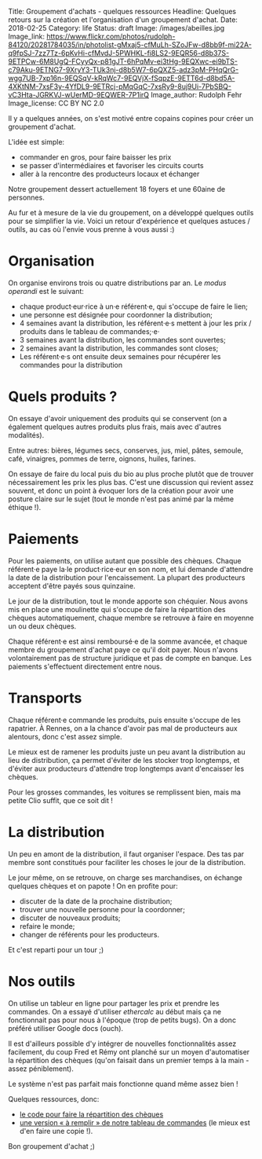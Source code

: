 Title: Groupement d'achats - quelques ressources
Headline: Quelques retours sur la création et l'organisation d'un groupement d'achat.
Date: 2018-02-25
Category: life
Status: draft
Image: /images/abeilles.jpg
Image_link: https://www.flickr.com/photos/rudolph-84120/20281784035/in/photolist-gMxaj5-cfMuLh-SZoJFw-d8bb9f-mi22A-q9fpSJ-7zz7Tz-6pKvHi-cfMvdJ-5PWHKL-fi8LS2-9EQR56-d8b37S-9ETPCw-6M8UgQ-FCyyQx-p81gJT-6hPqMv-ei3tHg-9EQXwc-ei9bTS-c79Aku-9ETNG7-9XryY3-TUk3nj-d8b5W7-6pQXZ5-adz3pM-PHqQrG-wgg7UB-7xp16n-9EQSqV-kRqWc7-9EQVjX-fSqpzE-9ETT6d-d8bd5A-4XKtNM-7xsF3y-4YfDL9-9ETRcj-pMqGqC-7xsRy9-8uj9Ui-7PbSBQ-vC3Hta-JGRKVJ-wUerMD-9EQWER-7P1irQ
Image_author: Rudolph Fehr
Image_license: CC BY NC 2.0

Il y a quelques années, on s'est motivé entre copains copines pour créer un groupement d'achat.

L'idée est simple:

- commander en gros, pour faire baisser les prix
- se passer d'intermédiaires et favoriser les circuits courts
- aller à la rencontre des producteurs locaux et échanger

Notre groupement dessert actuellement 18 foyers et une 60aine de personnes.

Au fur et à mesure de la vie du groupement, on a développé quelques outils pour se simplifier la vie. Voici un retour d'expérience et quelques astuces / outils, au cas où l'envie vous prenne à vous aussi :)

# Organisation

On organise environs trois ou quatre distributions par an. Le *modus operandi* est le suivant:

- chaque product·eur·rice à un·e référent·e, qui s'occupe de faire le lien;
- une personne est désignée pour coordonner la distribution;
- 4 semaines avant la distribution, les référent·e·s mettent à jour les prix / produits dans le tableau de commandes;·e·
- 3 semaines avant la distribution, les commandes sont ouvertes;
- 2 semaines avant la distribution, les commandes sont closes;
- Les référent·e·s ont ensuite deux semaines pour récupérer les commandes pour la distribution

# Quels produits ?

On essaye d'avoir uniquement des produits qui se conservent (on a également quelques autres produits plus frais, mais avec d'autres modalités).

Entre autres: bières, légumes secs, conserves, jus, miel, pâtes, semoule, café, vinaigres, pommes de terre, oignons, huiles, farines.

On essaye de faire du local puis du bio au plus proche plutôt que de trouver nécessairement les prix les plus bas. C'est une discussion qui revient assez
souvent, et donc un point à évoquer lors de la création pour avoir une posture
claire sur le sujet (tout le monde n'est pas animé par la même éthique !).

# Paiements

Pour les paiements, on utilise autant que possible des chèques. Chaque référent·e paye la·le product·rice·eur en son nom, et lui demande d'attendre la date de la distribution pour l'encaissement. La plupart des producteurs acceptent d'être payés sous quinzaine.

Le jour de la distribution, tout le monde apporte son chéquier. Nous avons mis
en place une moulinette qui s'occupe de faire la répartition des chèques automatiquement, chaque membre se retrouve à faire en moyenne un ou deux chèques.

Chaque référent·e est ainsi remboursé·e de la somme avancée, et chaque
membre du groupement d'achat paye ce qu'il doit payer. Nous n'avons
volontairement pas de structure juridique et pas de compte en banque. Les
paiements s'effectuent directement entre nous.

# Transports

Chaque référent·e commande les produits, puis ensuite s'occupe de les rapatrier. À Rennes, on a la chance d'avoir pas mal de producteurs aux alentours, donc c'est assez simple.

Le mieux est de ramener les produits juste un peu avant la distribution au lieu de distribution, ça permet d'éviter de les stocker trop longtemps, et d'éviter aux producteurs d'attendre trop longtemps avant d'encaisser les chèques.

Pour les grosses commandes, les voitures se remplissent bien, mais ma petite Clio suffit, que ce soit dit !

# La distribution

Un peu en amont de la distribution, il faut organiser l'espace. Des tas par membre sont constitués pour faciliter les choses le jour de la distribution.

Le jour même, on se retrouve, on charge ses marchandises, on échange quelques chèques et on papote ! On en profite pour:

- discuter de la date de la prochaine distribution;
- trouver une nouvelle personne pour la coordonner;
- discuter de nouveaux produits;
- refaire le monde;
- changer de référents pour les producteurs.

Et c'est reparti pour un tour ;)

# Nos outils

On utilise un tableur en ligne pour partager les prix et prendre les commandes. On a essayé d'utiliser *ethercalc* au début mais ça ne fonctionnait pas pour nous à l'époque (trop de petits bugs). On a donc préféré utiliser Google docs (ouch).

Il est d'ailleurs possible d'y intégrer de nouvelles fonctionnalités assez facilement, du coup Fred et Rémy ont planché sur un moyen d'automatiser la répartition des chèques (qu'on faisait dans un premier temps à la main - assez péniblement).

Le système n'est pas parfait mais fonctionne quand même assez bien !

Quelques ressources, donc:

- [le code pour faire la répartition des chèques](https://gist.github.com/almet/8c77fafc9e487c02ded852ec4a91ae16)
-  [une version « à remplir » de notre tableau de commandes](https://docs.google.com/spreadsheets/d/1bnPRSvf2Q2RDxKerWnEqUyJjuCFePnVMq6pWo8LeA_k/edit?usp=sharing) (le mieux est d'en faire une copie !).

Bon groupement d'achat ;)
